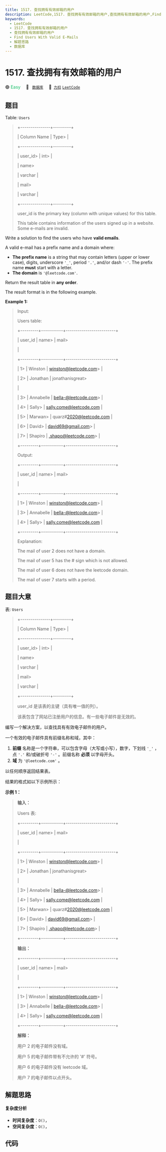 ```yaml
---
title: 1517. 查找拥有有效邮箱的用户
description: LeetCode,1517. 查找拥有有效邮箱的用户,查找拥有有效邮箱的用户,Find Users With Valid E-Mails,解题思路,数据库
keywords:
  - LeetCode
  - 1517. 查找拥有有效邮箱的用户
  - 查找拥有有效邮箱的用户
  - Find Users With Valid E-Mails
  - 解题思路
  - 数据库
---
```


# 1517. 查找拥有有效邮箱的用户

🟢 <font color=#15bd66>Easy</font>&emsp; 🔖&ensp; [`数据库`](/tag/database.md)&emsp; 🔗&ensp;[`力扣`](https://leetcode.cn/problems/find-users-with-valid-e-mails) [`LeetCode`](https://leetcode.com/problems/find-users-with-valid-e-mails)

## 题目

Table: `Users`

> 
> 
> 
> 
> 
> +---------------+---------+
> 
> | Column Name   | Type> 
> |
> 
> +---------------+---------+
> 
> | user_id> 
>    | int> 
>  |
> 
> | name> 
> > 
>   | varchar |
> 
> | mail> 
> > 
>   | varchar |
> 
> +---------------+---------+
> 
> user_id is the primary key (column with unique values) for this table.
> 
> This table contains information of the users signed up in a website. Some e-mails are invalid.
> 
> 



Write a solution to find the users who have **valid emails**.

A valid e-mail has a prefix name and a domain where:

  * **The prefix name** is a string that may contain letters (upper or lower case), digits, underscore `'_'`, period `'.'`, and/or dash `'-'`. The prefix name **must** start with a letter.
  * **The domain** is `'@leetcode.com'`.

Return the result table in **any order**.

The result format is in the following example.



**Example 1:**

> Input: 
> 
> Users table:
> 
> +---------+-----------+-------------------------+
> 
> | user_id | name> 
>   | mail> 
> > 
> > 
> > 
> > 
> |
> 
> +---------+-----------+-------------------------+
> 
> | 1> 
>    | Winston   | winston@leetcode.com> 
> |
> 
> | 2> 
>    | Jonathan  | jonathanisgreat> 
> > 
>  |
> 
> | 3> 
>    | Annabelle | bella-@leetcode.com> 
>  |
> 
> | 4> 
>    | Sally> 
>  | sally.come@leetcode.com |
> 
> | 5> 
>    | Marwan> 
> | quarz#2020@leetcode.com |
> 
> | 6> 
>    | David> 
>  | david69@gmail.com> 
>    |
> 
> | 7> 
>    | Shapiro   | .shapo@leetcode.com> 
>  |
> 
> +---------+-----------+-------------------------+
> 
> Output: 
> 
> +---------+-----------+-------------------------+
> 
> | user_id | name> 
>   | mail> 
> > 
> > 
> > 
> > 
> |
> 
> +---------+-----------+-------------------------+
> 
> | 1> 
>    | Winston   | winston@leetcode.com> 
> |
> 
> | 3> 
>    | Annabelle | bella-@leetcode.com> 
>  |
> 
> | 4> 
>    | Sally> 
>  | sally.come@leetcode.com |
> 
> +---------+-----------+-------------------------+
> 
> Explanation: 
> 
> The mail of user 2 does not have a domain.
> 
> The mail of user 5 has the # sign which is not allowed.
> 
> The mail of user 6 does not have the leetcode domain.
> 
> The mail of user 7 starts with a period.
> 
> 


## 题目大意

表: `Users`

> 
> 
> 
> 
> 
> +---------------+---------+
> 
> | Column Name   | Type> 
> |
> 
> +---------------+---------+
> 
> | user_id> 
>    | int> 
>  |
> 
> | name> 
> > 
>   | varchar |
> 
> | mail> 
> > 
>   | varchar |
> 
> +---------------+---------+
> 
> user_id 是该表的主键（具有唯一值的列）。
> 
> 该表包含了网站已注册用户的信息。有一些电子邮件是无效的。
> 
> 



编写一个解决方案，以查找具有有效电子邮件的用户。

一个有效的电子邮件具有前缀名称和域，其中：

  1.  **前缀** 名称是一个字符串，可以包含字母（大写或小写），数字，下划线 `'_'` ，点 `'.'` 和/或破折号 `'-'` 。前缀名称 **必须** 以字母开头。
  2. **域** 为 `'@leetcode.com'` 。

以任何顺序返回结果表。

结果的格式如以下示例所示：



**示例 1：**

> 
> 
> 
> 
> 
> **输入：**
> 
> Users 表:
> 
> +---------+-----------+-------------------------+
> 
> | user_id | name> 
>   | mail> 
> > 
> > 
> > 
> > 
> |
> 
> +---------+-----------+-------------------------+
> 
> | 1> 
>    | Winston   | winston@leetcode.com> 
> |
> 
> | 2> 
>    | Jonathan  | jonathanisgreat> 
> > 
>  |
> 
> | 3> 
>    | Annabelle | bella-@leetcode.com> 
>  |
> 
> | 4> 
>    | Sally> 
>  | sally.come@leetcode.com |
> 
> | 5> 
>    | Marwan> 
> | quarz#2020@leetcode.com |
> 
> | 6> 
>    | David> 
>  | david69@gmail.com> 
>    |
> 
> | 7> 
>    | Shapiro   | .shapo@leetcode.com> 
>  |
> 
> +---------+-----------+-------------------------+
> 
> **输出：**
> 
> +---------+-----------+-------------------------+
> 
> | user_id | name> 
>   | mail> 
> > 
> > 
> > 
> > 
> |
> 
> +---------+-----------+-------------------------+
> 
> | 1> 
>    | Winston   | winston@leetcode.com> 
> |
> 
> | 3> 
>    | Annabelle | bella-@leetcode.com> 
>  |
> 
> | 4> 
>    | Sally> 
>  | sally.come@leetcode.com |
> 
> +---------+-----------+-------------------------+
> 
> **解释：**
> 
> 用户 2 的电子邮件没有域。 
> 
> 用户 5 的电子邮件带有不允许的 '#' 符号。
> 
> 用户 6 的电子邮件没有 leetcode 域。 
> 
> 用户 7 的电子邮件以点开头。
> 
> 


## 解题思路

#### 复杂度分析

- **时间复杂度**：`O()`，
- **空间复杂度**：`O()`，

## 代码

```javascript

```